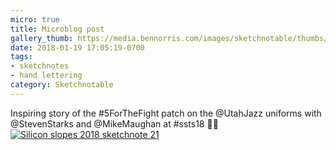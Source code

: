 ```yaml
---
micro: true
title: Microblog post
gallery_thumb: https://media.bennorris.com/images/sketchnotable/thumbs/silicon-slopes-2018-sketchnote-21.jpg
date: 2018-01-19 17:05:19-0700
tags:
- sketchnotes
- hand lettering
category: Sketchnotable
---
```


Inspiring story of the #5ForTheFight patch on the @UtahJazz uniforms with @StevenStarks and @MikeMaughan at #ssts18 ✍🏼 [![Silicon slopes 2018 sketchnote 21](https://media.bennorris.com/images/sketchnotable/silicon-slopes-2018/silicon-slopes-2018-sketchnote-21.jpg)](https://media.bennorris.com/images/sketchnotable/silicon-slopes-2018/silicon-slopes-2018-sketchnote-21.jpg)